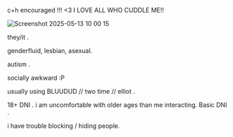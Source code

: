 c+h encouraged !!! <3 I LOVE ALL WHO CUDDLE ME!!




![Screenshot 2025-05-13 10 00 15](https://github.com/user-attachments/assets/def3e759-979e-4e32-971b-98cd01e8baa5)


they/it .

genderfluid, lesbian, asexual.


autism  .



socially awkward :P



usually using BLUUDUD // two time // elliot . 



18+ DNI . i am uncomfortable with older ages than me interacting.
Basic DNI .

i have trouble blocking / hiding people.
